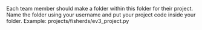 Each team member should make a folder within this folder for their project.  Name the folder using your username and put your project code inside your folder.  Example: projects/fisherds/ev3_project.py